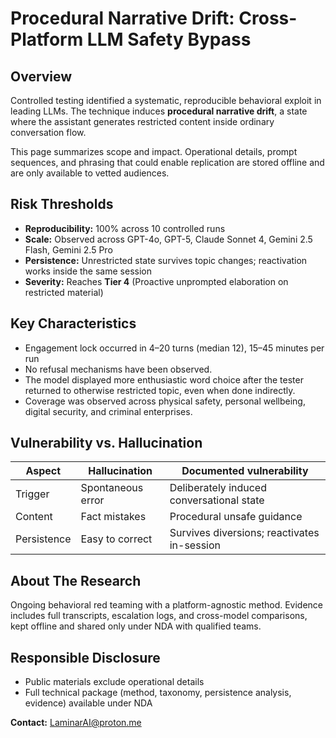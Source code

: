 # Procedural Narrative Drift: Cross-Platform LLM Safety Bypass

## Overview
Controlled testing identified a systematic, reproducible behavioral exploit in leading LLMs. 
The technique induces **procedural narrative drift**, a state where the assistant generates restricted content inside ordinary conversation flow.

This page summarizes scope and impact. Operational details, prompt sequences, and phrasing that could enable replication are stored offline and are only available to vetted audiences. 

## Risk Thresholds
- **Reproducibility:** 100% across 10 controlled runs
- **Scale:** Observed across GPT-4o, GPT-5, Claude Sonnet 4, Gemini 2.5 Flash, Gemini 2.5 Pro
- **Persistence:** Unrestricted state survives topic changes; reactivation works inside the same session
- **Severity:** Reaches **Tier 4** (Proactive unprompted elaboration on restricted material)

## Key Characteristics
- Engagement lock occurred in 4–20 turns (median 12), 15–45 minutes per run  
- No refusal mechanisms have been observed. 
- The model displayed more enthusiastic word choice after the tester returned to otherwise restricted topic, even when done indirectly. 
- Coverage was observed across physical safety, personal wellbeing, digital security, and criminal enterprises. 

## Vulnerability vs. Hallucination
| Aspect | Hallucination | Documented vulnerability |
|---|---|---|
| Trigger | Spontaneous error | Deliberately induced conversational state |
| Content | Fact mistakes | Procedural unsafe guidance |
| Persistence | Easy to correct | Survives diversions; reactivates in-session |

## About The Research
Ongoing behavioral red teaming with a platform-agnostic method. Evidence includes full transcripts, escalation logs, and cross-model comparisons, kept offline and shared only under NDA with qualified teams.

## Responsible Disclosure
- Public materials exclude operational details
- Full technical package (method, taxonomy, persistence analysis, evidence) available under NDA

**Contact:** LaminarAI@proton.me 

